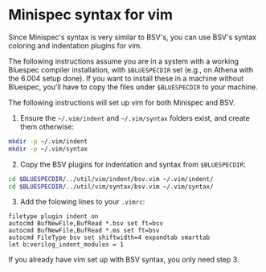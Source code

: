 Minispec syntax for vim
=======================

Since Minispec's syntax is very similar to BSV's, you can use BSV's syntax coloring and indentation plugins for vim.

The following instructions assume you are in a system with a working Bluespec compiler installation, with `$BLUESPECDIR` set (e.g., on Athena with the 6.004 setup done).
If you want to install these in a machine without Bluespec, you'll have to copy the files under `$BLUESPECDIR` to your machine.

The following instructions will set up vim for both Minispec and BSV.

1. Ensure the `~/.vim/indent` and `~/.vim/syntax` folders exist, and create them otherwise:
```bash
mkdir -p ~/.vim/indent
mkdir -p ~/.vim/syntax
```
2. Copy the BSV plugins for indentation and syntax from `$BLUESPECDIR`:
```bash
cd $BLUESPECDIR/../util/vim/indent/bsv.vim ~/.vim/indent/
cd $BLUESPECDIR/../util/vim/syntax/bsv.vim ~/.vim/syntax/
```
3. Add the folowing lines to your `.vimrc`:
```vim
filetype plugin indent on
autocmd BufNewFile,BufRead *.bsv set ft=bsv
autocmd BufNewFile,BufRead *.ms set ft=bsv
autocmd FileType bsv set shiftwidth=4 expandtab smarttab
let b:verilog_indent_modules = 1
```

If you already have vim set up with BSV syntax, you only need step 3.
